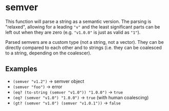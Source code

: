 # semver

This function will parse a string as a semantic version. The parsing is "relaxed",
allowing for a leading `"v"` and the least significant parts can be left out
when they are zero (e.g. `"v1.0.0"` is just as valid as `"1"`).

Parsed semvers are a custom type (not a string, not a vector). They can be
directly compared to each other and to strings (i.e. they can be coalesced to
a string, depending on the coalescer).

## Examples

* `(semver "v1.2")` -> semver object
* `(semver "foo")` -> error
* `(eq? (to-string (semver "v1.0")) "1.0.0")` -> `true`
* `(eq? (semver "v1.0") "1.0.0")` -> `true` (with human coalescing)
* `(gt? (semver "v1.0") (semver "v1.0.1"))` -> `false`

